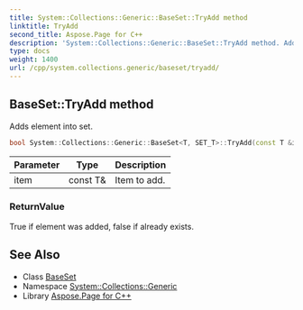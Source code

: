 ```yaml
---
title: System::Collections::Generic::BaseSet::TryAdd method
linktitle: TryAdd
second_title: Aspose.Page for C++
description: 'System::Collections::Generic::BaseSet::TryAdd method. Adds element into set in C++.'
type: docs
weight: 1400
url: /cpp/system.collections.generic/baseset/tryadd/
---
```

## BaseSet::TryAdd method


Adds element into set.

```cpp
bool System::Collections::Generic::BaseSet<T, SET_T>::TryAdd(const T &item)
```


| Parameter | Type | Description |
| --- | --- | --- |
| item | const T\& | Item to add. |

### ReturnValue

True if element was added, false if already exists.

## See Also

* Class [BaseSet](../)
* Namespace [System::Collections::Generic](../../)
* Library [Aspose.Page for C++](../../../)
